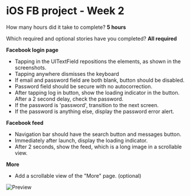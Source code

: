 iOS FB project - Week 2
==========

How many hours did it take to complete? **5 hours**

Which required and optional stories have you completed? **All required**

**Facebook login page**
- Tapping in the UITextField repositions the elements, as shown in the screenshots.
- Tapping anywhere dismisses the keyboard
- If email and password field are both blank, button should be disabled.
- Password field should be secure with no autocorrection.
- After tapping log in button, show the loading indicator in the button. After a 2 second delay, check the password.
- If the password is 'password', transition to the next screen.
- If the password is anything else, display the password error alert.

**Facebook feed**
- Navigation bar should have the search button and messages button.
- Immediately after launch, display the loading indicator.
- After 2 seconds, show the feed, which is a long image in a scrollable view.

**More**
- Add a scrollable view of the "More" page. (optional)

![Preview](https://s3.amazonaws.com/uploads.hipchat.com/72172/510168/8f8i6ozkMpE1O4K/fb-wk2.gif)
